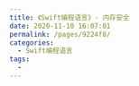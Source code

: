 ```yaml
---
title: 《Swift编程语言》- 内存安全
date: 2020-11-10 16:07:01
permalink: /pages/9224f8/
categories:
  - Swift编程语言
tags:
  - 
---
```

